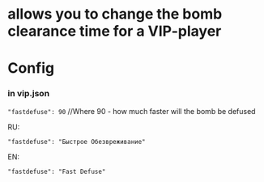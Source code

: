 # allows you to change the bomb clearance time for a VIP-player

# Config

### in vip.json
`"fastdefuse": 90` //Where 90 - how much faster will the bomb be defused


RU: 

`"fastdefuse": "Быстрое Обезвреживание"`

EN: 

`"fastdefuse": "Fast Defuse"`
 